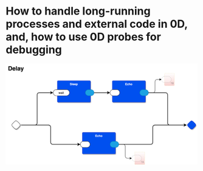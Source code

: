 # How to handle long-running processes and external code in 0D, and, how to use 0D probes for debugging

![](doc/delay0d-main.drawio.svg)
